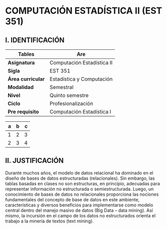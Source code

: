 #  COMPUTACIÓN ESTADÍSTICA II (EST 351)

## I. IDENTIFICACIÓN


| Tables        | Are         |
| ------------- |-------------| 
| **Asignatura** | Computación Estadística II |
| **Sigla**      | EST 351 |
| **Área curricular** |	Estadística y Computación |
| **Modalidad**	| Semestral |
| **Nivel** |	Quinto semestre |
| **Ciclo** | Profesionalización |
| **Pre requisito** |	Computación Estadística I |


| a| b| c|
|--:|--:|--:|
| 1| 2| 3|
| 2| 3| 4|



## II. JUSTIFICACIÓN
Durante muchos años, el modelo de datos relacional ha dominado en el diseño de bases de datos estructuradas (relacionales). Sin embargo, las tablas basadas en clases no son estructuras, en principio, adecuadas para representar información no estructurada o semiestructurada. Luego, un conocimiento de bases de datos no relacionales proporciona las nociones fundamentales del concepto de base de datos en este ambiente, características y diversos beneficios para implementarse como modelo central dentro del manejo masivo de datos (Big Data – data mining). Así mismo, la incursión en el campo de los datos no estructurados orienta el trabajo a la minería de textos (text mining). 

